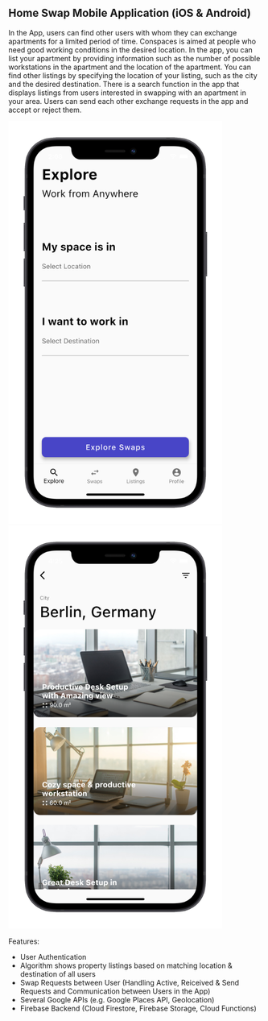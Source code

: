 ## Home Swap Mobile Application (iOS & Android)

In the App, users can find other users with whom they can exchange apartments for a limited period of time. Conspaces is aimed at people who need good working conditions in the desired location. In the app, you can list your apartment by providing information such as the number of possible workstations in the apartment and the location of the apartment. You can find other listings by specifying the location of your listing, such as the city and the desired destination. There is a search function in the app that displays listings from users interested in swapping with an apartment in your area. Users can send each other exchange requests in the app and accept or reject them.

<img src="assets/images/simulator_explore.png" width="425" height="800"/> <img src="assets/images/simulator_listings.png" width="425" height="800"/> 

Features:

- User Authentication
- Algorithm shows property listings based on matching location & destination of all users 
- Swap Requests between User (Handling Active, Reiceived & Send Requests and Communication between Users in the App)
- Several Google APIs (e.g. Google Places API, Geolocation)
- Firebase Backend (Cloud Firestore, Firebase Storage, Cloud Functions)

